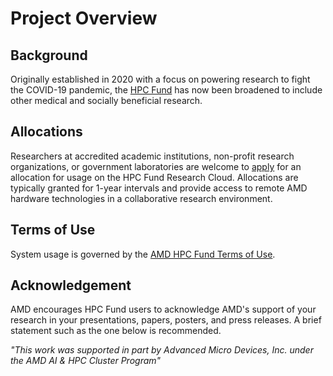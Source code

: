 # Project Overview

## Background

Originally established in 2020 with a focus on powering research to
fight the COVID-19 pandemic, the [HPC Fund](https://www.amd.com/en/corporate/hpc-fund) has now been
broadened to include other medical and socially beneficial research.

## Allocations

Researchers at accredited academic institutions, non-profit research
organizations, or government laboratories are welcome to
[apply](https://www.amd.com/en/forms/registration/amd-hpc-fund-research-accelerator.html)
for an allocation for usage on the HPC Fund Research
Cloud. Allocations are typically granted for 1-year intervals and
provide access to remote AMD hardware technologies in a collaborative research environment.

## Terms of Use

System usage is governed by the [AMD HPC Fund Terms of Use](https://www.amd.com/system/files/documents/hpc-fund-terms-of-use.pdf).

## Acknowledgement

AMD encourages HPC Fund users to acknowledge AMD's support of your research in
your presentations, papers, posters, and press releases. A brief statement such
as the one below is recommended.

  *"This work was supported in part by Advanced Micro Devices, Inc. under the AMD AI & HPC Cluster Program"*
